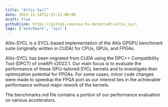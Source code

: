 ```yaml
---
title: "Altis Sycl"
date: 2023-11-14T12:51:11-08:00
draft: true
githublink: https://github.com/esa-tu-darmstadt/altis_sycl
tags: ['benchmark', 'sycl']
---
```


Altis-SYCL is a SYCL-based implementation of the Altis GPGPU benchmark
suite (originally written in CUDA) for CPUs, GPUs, and FPGAs.

Altis-SYCL has been migrated from CUDA using the DPC++ Compatibility Tool
(DPCT) of oneAPI v2022.1. Our main focus is to evaluate the performance
of these GPU-tailored SYCL kernels and to investigate their optimization
potential for FPGAs. For some cases, minor code changes were made to
speedup the FPGA port as our interest lies in the achievable performance
without major rework of the kernels.

The benchmarks.md file contains a portion of our performance evaluation
on various accelerators.
